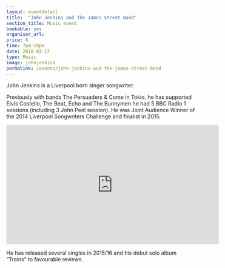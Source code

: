 ```yaml
---
layout: eventdetail
title:  "John Jenkins and The James Street Band"
section_title: Music event
bookable: yes
organiser_url:
price: 6
time: 7pm-10pm
date: 2018-03-17
type: Music
image: johnjenkins
permalink: /events/john-jenkins-and-the-james-street-band
---
```


John Jenkins is a Liverpool born singer songwriter.

Previously with bands The Persuaders & Come in Tokio, he has supported Elvis Costello, The Beat, Echo and The Bunnymen he had 5 BBC Radio 1 sessions (including 3 John Peel session). He was Joint Audience Winner of the 2014 Liverpool Songwriters Challenge and finalist in 2015.

<iframe class="video" width="560" height="315" src="https://www.youtube.com/embed/zQLbcGpvj8M?rel=0" frameborder="0" allow="autoplay; encrypted-media" allowfullscreen></iframe>

He has released several singles in 2015/16 and his debut solo album “Trains” to favourable reviews.
